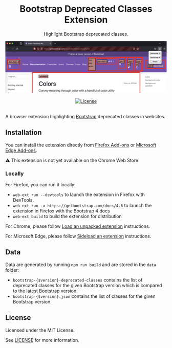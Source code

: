 <div align="center">
  <h1>Bootstrap Deprecated Classes Extension</h1>
  <p>Highlight Bootstrap deprecated classes.</p>
  <p>
    <a href="images/bootstrap-deprecated-classes-extension.png" title="Screenshot of the Bootstrap Deprecated Classes Extension">
      <img alt="Screenshot of the Bootstrap Deprecated Classes Extension" src="images/bootstrap-deprecated-classes-extension.png" width="800" />
    </a>
  </p>
</div>

<div align="center">
  <a href="https://github.com/julien-deramond/bootstrap-deprecated-classes-extension/blob/main/LICENSE">
    <img alt="License" src="https://badgen.net/github/license/julien-deramond/bootstrap-deprecated-classes-extension"/>
  </a>
  <br/><br/>
</div>

A browser extension highlighting [Bootstrap](https://getbootstrap.com/) deprecated classes in websites.

## Installation

You can install the extension directly from [Firefox Add-ons](https://addons.mozilla.org/firefox/addon/bootstrap-deprecated-classes/) or [Microsoft Edge Add-ons](https://microsoftedge.microsoft.com/addons/detail/bootstrap-deprecated-clas/gldcnbcldiippdmakcdppaglkaofoobi).

:warning: This extension is not yet available on the Chrome Web Store.

### Locally

For Firefox, you can run it locally:

* `web-ext run --devtools` to launch the extension in Firefox with DevTools.
* `web-ext run -u https://getbootstrap.com/docs/4.6` to launch the extension in Firefox with the Bootstrap 4 docs
* `web-ext build` to build the extension for distribution

For Chrome, please follow [Load an unpacked extension](https://developer.chrome.com/docs/extensions/mv3/getstarted/development-basics/#load-unpacked) instructions.

For Microsoft Edge, please follow [Sideload an extension](https://learn.microsoft.com/en-us/microsoft-edge/extensions-chromium/getting-started/extension-sideloading) instructions.

## Data

Data are generated by running `npm run build` and are stored in the `data` folder:
* `bootstrap-{$version}-deprecated-classes` contains the list of deprecated classes for the given Bootstrap version which is compared to the latest Bootstrap version.
* `bootstrap-{$version}.json` contains the list of classes for the given Bootstrap version.

## License

Licensed under the MIT License.

See [LICENSE](https://github.com/julien-deramond/bootstrap-deprecated-classes-extension/blob/main/LICENSE) for more information.

